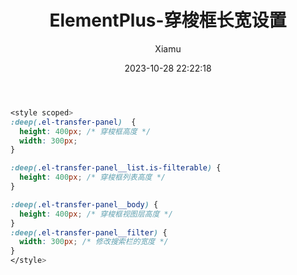 ﻿---
layout: post
title: ElementPlus-穿梭框长宽设置
date: 2023-10-28 22:22:18
author: 'Xiamu'
cover: /gallery/defaultCover1.png
thumbnail: /gallery/defaultThumbnail1.png
tags:
- javascript
- 前端
- 开发语言
- vue.js
categories:
-
  - Front-End
  - Vue

---
```css
<style scoped>
:deep(.el-transfer-panel)  {
  height: 400px; /* 穿梭框高度 */
  width: 300px;
}

:deep(.el-transfer-panel__list.is-filterable) {
  height: 400px; /* 穿梭框列表高度 */
}

:deep(.el-transfer-panel__body) {
  height: 400px; /* 穿梭框视图层高度 */
}
:deep(.el-transfer-panel__filter) {
  width: 300px; /* 修改搜索栏的宽度 */
}
</style>
```



